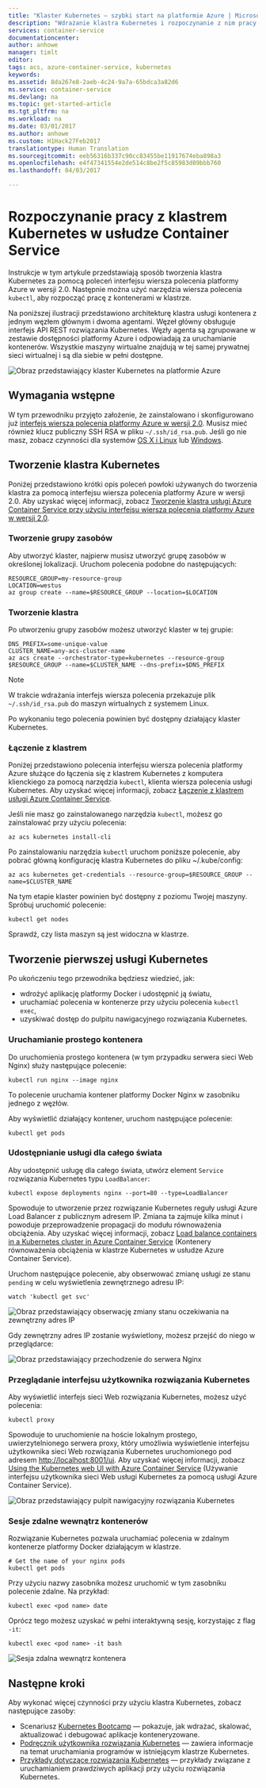 ```yaml
---
title: "Klaster Kubernetes — szybki start na platformie Azure | Microsoft Docs"
description: "Wdrażanie klastra Kubernetes i rozpoczynanie z nim pracy w usłudze Azure Container Service"
services: container-service
documentationcenter: 
author: anhowe
manager: timlt
editor: 
tags: acs, azure-container-service, kubernetes
keywords: 
ms.assetid: 8da267e8-2aeb-4c24-9a7a-65bdca3a82d6
ms.service: container-service
ms.devlang: na
ms.topic: get-started-article
ms.tgt_pltfrm: na
ms.workload: na
ms.date: 03/01/2017
ms.author: anhowe
ms.custom: H1Hack27Feb2017
translationtype: Human Translation
ms.sourcegitcommit: eeb56316b337c90cc83455be11917674eba898a3
ms.openlocfilehash: e4f47341554e2de514c8be2f5c85983d09bbb760
ms.lasthandoff: 04/03/2017

---
```


# <a name="get-started-with-a-kubernetes-cluster-in-container-service"></a>Rozpoczynanie pracy z klastrem Kubernetes w usłudze Container Service


Instrukcje w tym artykule przedstawiają sposób tworzenia klastra Kubernetes za pomocą poleceń interfejsu wiersza polecenia platformy Azure w wersji 2.0. Następnie można użyć narzędzia wiersza polecenia `kubectl`, aby rozpocząć pracę z kontenerami w klastrze.

Na poniższej ilustracji przedstawiono architekturę klastra usługi kontenera z jednym węzłem głównym i dwoma agentami. Węzeł główny obsługuje interfejs API REST rozwiązania Kubernetes. Węzły agenta są zgrupowane w zestawie dostępności platformy Azure i odpowiadają za uruchamianie kontenerów. Wszystkie maszyny wirtualne znajdują w tej samej prywatnej sieci wirtualnej i są dla siebie w pełni dostępne.

![Obraz przedstawiający klaster Kubernetes na platformie Azure](media/container-service-kubernetes-walkthrough/kubernetes.png)

## <a name="prerequisites"></a>Wymagania wstępne
W tym przewodniku przyjęto założenie, że zainstalowano i skonfigurowano już [interfejs wiersza polecenia platformy Azure w wersji 2.0](/cli/azure/install-az-cli2). Musisz mieć również klucz publiczny SSH RSA w pliku `~/.ssh/id_rsa.pub`. Jeśli go nie masz, zobacz czynności dla systemów [OS X i Linux](../virtual-machines/linux/mac-create-ssh-keys.md) lub [Windows](../virtual-machines/linux/ssh-from-windows.md).






## <a name="create-your-kubernetes-cluster"></a>Tworzenie klastra Kubernetes

Poniżej przedstawiono krótki opis poleceń powłoki używanych do tworzenia klastra za pomocą interfejsu wiersza polecenia platformy Azure w wersji 2.0. Aby uzyskać więcej informacji, zobacz [Tworzenie klastra usługi Azure Container Service przy użyciu interfejsu wiersza polecenia platformy Azure w wersji 2.0](container-service-create-acs-cluster-cli.md).

### <a name="create-a-resource-group"></a>Tworzenie grupy zasobów
Aby utworzyć klaster, najpierw musisz utworzyć grupę zasobów w określonej lokalizacji. Uruchom polecenia podobne do następujących:

```console
RESOURCE_GROUP=my-resource-group
LOCATION=westus
az group create --name=$RESOURCE_GROUP --location=$LOCATION
```

### <a name="create-a-cluster"></a>Tworzenie klastra
Po utworzeniu grupy zasobów możesz utworzyć klaster w tej grupie:

```console
DNS_PREFIX=some-unique-value
CLUSTER_NAME=any-acs-cluster-name
az acs create --orchestrator-type=kubernetes --resource-group $RESOURCE_GROUP --name=$CLUSTER_NAME --dns-prefix=$DNS_PREFIX
```

> [!NOTE]
> W trakcie wdrażania interfejs wiersza polecenia przekazuje plik `~/.ssh/id_rsa.pub` do maszyn wirtualnych z systemem Linux.
>

Po wykonaniu tego polecenia powinien być dostępny działający klaster Kubernetes.

### <a name="connect-to-the-cluster"></a>Łączenie z klastrem

Poniżej przedstawiono polecenia interfejsu wiersza polecenia platformy Azure służące do łączenia się z klastrem Kubernetes z komputera klienckiego za pomocą narzędzia `kubectl`, klienta wiersza polecenia usługi Kubernetes. Aby uzyskać więcej informacji, zobacz [Łączenie z klastrem usługi Azure Container Service](container-service-connect.md).

Jeśli nie masz go zainstalowanego narzędzia `kubectl`, możesz go zainstalować przy użyciu polecenia:

```console
az acs kubernetes install-cli
```

Po zainstalowaniu narzędzia `kubectl` uruchom poniższe polecenie, aby pobrać główną konfigurację klastra Kubernetes do pliku ~/.kube/config:

```console
az acs kubernetes get-credentials --resource-group=$RESOURCE_GROUP --name=$CLUSTER_NAME
```

Na tym etapie klaster powinien być dostępny z poziomu Twojej maszyny. Spróbuj uruchomić polecenie:
```console
kubectl get nodes
```

Sprawdź, czy lista maszyn są jest widoczna w klastrze.

## <a name="create-your-first-kubernetes-service"></a>Tworzenie pierwszej usługi Kubernetes

Po ukończeniu tego przewodnika będziesz wiedzieć, jak:
 * wdrożyć aplikację platformy Docker i udostępnić ją światu,
 * uruchamiać polecenia w kontenerze przy użyciu polecenia `kubectl exec`, 
 * uzyskiwać dostęp do pulpitu nawigacyjnego rozwiązania Kubernetes.

### <a name="start-a-simple-container"></a>Uruchamianie prostego kontenera
Do uruchomienia prostego kontenera (w tym przypadku serwera sieci Web Nginx) służy następujące polecenie:

```console
kubectl run nginx --image nginx
```

To polecenie uruchamia kontener platformy Docker Nginx w zasobniku jednego z węzłów.

Aby wyświetlić działający kontener, uruchom następujące polecenie:

```console
kubectl get pods
```

### <a name="expose-the-service-to-the-world"></a>Udostępnianie usługi dla całego świata
Aby udostępnić usługę dla całego świata, utwórz element `Service` rozwiązania Kubernetes typu `LoadBalancer`:

```console
kubectl expose deployments nginx --port=80 --type=LoadBalancer
```

Spowoduje to utworzenie przez rozwiązanie Kubernetes reguły usługi Azure Load Balancer z publicznym adresem IP. Zmiana ta zajmuje kilka minut i powoduje przeprowadzenie propagacji do modułu równoważenia obciążenia. Aby uzyskać więcej informacji, zobacz [Load balance containers in a Kubernetes cluster in Azure Container Service](container-service-kubernetes-load-balancing.md) (Kontenery równoważenia obciążenia w klastrze Kubernetes w usłudze Azure Container Service).

Uruchom następujące polecenie, aby obserwować zmianę usługi ze stanu `pending` w celu wyświetlenia zewnętrznego adresu IP:

```console
watch 'kubectl get svc'
```

  ![Obraz przedstawiający obserwację zmiany stanu oczekiwania na zewnętrzny adres IP](media/container-service-kubernetes-walkthrough/kubernetes-nginx3.png)

Gdy zewnętrzny adres IP zostanie wyświetlony, możesz przejść do niego w przeglądarce:

  ![Obraz przedstawiający przechodzenie do serwera Nginx](media/container-service-kubernetes-walkthrough/kubernetes-nginx4.png)  


### <a name="browse-the-kubernetes-ui"></a>Przeglądanie interfejsu użytkownika rozwiązania Kubernetes
Aby wyświetlić interfejs sieci Web rozwiązania Kubernetes, możesz użyć polecenia:

```console
kubectl proxy
```
Spowoduje to uruchomienie na hoście lokalnym prostego, uwierzytelnionego serwera proxy, który umożliwia wyświetlenie interfejsu użytkownika sieci Web rozwiązania Kubernetes uruchomionego pod adresem [http://localhost:8001/ui](http://localhost:8001/ui). Aby uzyskać więcej informacji, zobacz [Using the Kubernetes web UI with Azure Container Service](container-service-kubernetes-ui.md) (Używanie interfejsu użytkownika sieci Web usługi Kubernetes za pomocą usługi Azure Container Service).

![Obraz przedstawiający pulpit nawigacyjny rozwiązania Kubernetes](media/container-service-kubernetes-walkthrough/kubernetes-dashboard.png)

### <a name="remote-sessions-inside-your-containers"></a>Sesje zdalne wewnątrz kontenerów
Rozwiązanie Kubernetes pozwala uruchamiać polecenia w zdalnym kontenerze platformy Docker działającym w klastrze.

```console
# Get the name of your nginx pods
kubectl get pods
```

Przy użyciu nazwy zasobnika możesz uruchomić w tym zasobniku polecenie zdalne.  Na przykład:

```console
kubectl exec <pod name> date
```

Oprócz tego możesz uzyskać w pełni interaktywną sesję, korzystając z flag `-it`:

```console
kubectl exec <pod name> -it bash
```

![Sesja zdalna wewnątrz kontenera](media/container-service-kubernetes-walkthrough/kubernetes-remote.png)



## <a name="next-steps"></a>Następne kroki

Aby wykonać więcej czynności przy użyciu klastra Kubernetes, zobacz następujące zasoby:

* Scenariusz [Kubernetes Bootcamp](https://katacoda.com/embed/kubernetes-bootcamp/1/) — pokazuje, jak wdrażać, skalować, aktualizować i debugować aplikacje konteneryzowane.
* [Podręcznik użytkownika rozwiązania Kubernetes](http://kubernetes.io/docs/user-guide/) — zawiera informacje na temat uruchamiania programów w istniejącym klastrze Kubernetes.
* [Przykłady dotyczące rozwiązania Kubernetes](https://github.com/kubernetes/kubernetes/tree/master/examples) — przykłady związane z uruchamianiem prawdziwych aplikacji przy użyciu rozwiązania Kubernetes.


